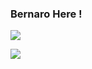### Bernaro Here !

<picture>
  <source
    srcset="https://github-readme-stats.vercel.app/api?username=bernardojeronimo&show_icons=true&theme=noctis_minimus"
    media="(prefers-color-scheme: dark)"
  />
  <source
    srcset="https://github-readme-stats.vercel.app/api?username=bernardojeronimo&show_icons=true"
    media="(prefers-color-scheme: light), (prefers-color-scheme: no-preference)"
  />
  <img src="https://github-readme-stats.vercel.app/api?username=anuraghazra&show_icons=true" />
  
</picture>


<img align= "left"
src="https://avatars.akamai.steamstatic.com/ecf731d86e27daab24bf3305f35552eaa8d2d28e_full.jpg"
/>
